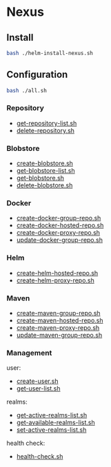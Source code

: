 # Nexus

## Install

```bash
bash ./helm-install-nexus.sh
```

## Configuration

```bash
bash ./all.sh
```

### Repository

- [get-repository-list.sh](/nexus/get-repository-list.sh)
- [delete-repository.sh](/nexus/delete-repository.sh)

### Blobstore

- [create-blobstore.sh](/nexus/create-blobstore.sh)
- [get-blobstore-list.sh](/nexus/get-blobstore-list.sh)
- [get-blobstore.sh](/nexus/get-blobstore.sh)
- [delete-blobstore.sh](/nexus/delete-blobstore.sh)

### Docker

- [create-docker-group-repo.sh](/nexus/create-docker-group-repo.sh)
- [create-docker-hosted-repo.sh](/nexus/create-docker-hosted-repo.sh)
- [create-docker-proxy-repo.sh](/nexus/create-docker-proxy-repo.sh)
- [update-docker-group-repo.sh](/nexus/update-docker-group-repo.sh)

### Helm

- [create-helm-hosted-repo.sh](/nexus/create-helm-hosted-repo.sh)
- [create-helm-proxy-repo.sh](/nexus/create-helm-proxy-repo.sh)

### Maven

- [create-maven-group-repo.sh](/nexus/create-maven-group-repo.sh)
- [create-maven-hosted-repo.sh](/nexus/create-maven-hosted-repo.sh)
- [create-maven-proxy-repo.sh](/nexus/create-maven-proxy-repo.sh)
- [update-maven-group-repo.sh](/nexus/update-maven-group-repo.sh)


### Management

user:

- [create-user.sh](/nexus/create-user.sh)
- [get-user-list.sh](/nexus/get-user-list.sh)

realms:

- [get-active-realms-list.sh](/nexus/get-active-realms-list.sh)
- [get-available-realms-list.sh](/nexus/get-available-realms-list.sh)
- [set-active-realms-list.sh](/nexus/set-active-realms-list.sh)

health check:

- [health-check.sh](/nexus/health-check.sh)
